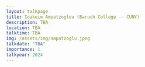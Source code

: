 ```yaml
---
layout: talkpage
title: Ioakeim Ampatzoglou (Baruch College -- CUNY)
description: TBA
location: TBA
talktime: TBA
img: /assets/img/ampatzoglu.jpeg
talkdate: "TBA"
importance: 1
talkyear: 2024
---
```


<!-- note that the "description" is actually the talk title -->
